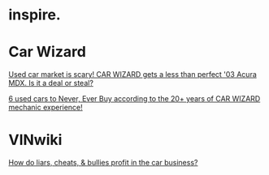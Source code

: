 # inspire.
# Car Wizard
[Used car market is scary! CAR WIZARD gets a less than perfect '03 Acura MDX. Is it a deal or steal?](https://youtu.be/1PImX2DAclU)

[6 used cars to Never, Ever Buy according to the 20+ years of CAR WIZARD mechanic experience!](https://youtu.be/x6EfO7QE1k8)

# VINwiki
[How do liars, cheats, & bullies profit in the car business?](https://youtu.be/dU7czAXDsMs)
